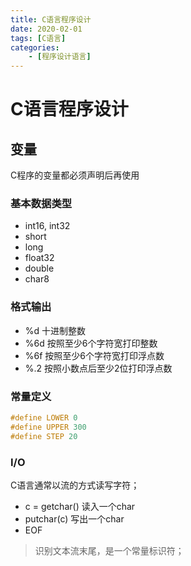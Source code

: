 ```yaml
---
title: C语言程序设计
date: 2020-02-01
tags: [C语言]
categories:
    - [程序设计语言]
---
```

# C语言程序设计

## 变量

C程序的变量都必须声明后再使用

### 基本数据类型

- int16, int32
- short
- long
- float32
- double
- char8

### 格式输出

- %d 十进制整数
- %6d 按照至少6个字符宽打印整数
- %6f 按照至少6个字符宽打印浮点数
- %.2 按照小数点后至少2位打印浮点数

### 常量定义

```C
#define LOWER 0
#define UPPER 300
#define STEP 20
```

### I/O

C语言通常以流的方式读写字符；

- c = getchar() 读入一个char
- putchar(c) 写出一个char
- EOF
> 识别文本流末尾，是一个常量标识符；

